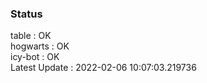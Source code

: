 ### Status


table : OK  
hogwarts : OK  
icy-bot : OK  
Latest Update : 2022-02-06 10:07:03.219736
